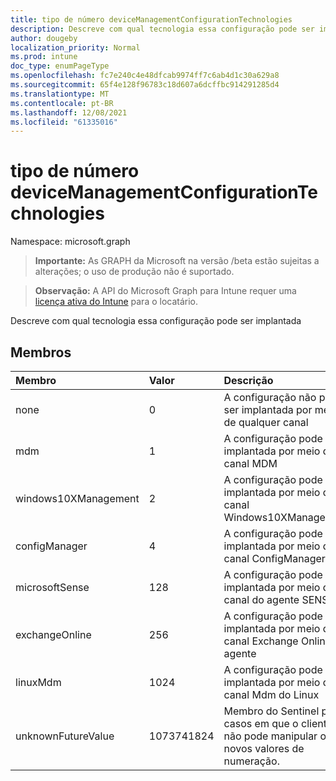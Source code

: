 ```yaml
---
title: tipo de número deviceManagementConfigurationTechnologies
description: Descreve com qual tecnologia essa configuração pode ser implantada
author: dougeby
localization_priority: Normal
ms.prod: intune
doc_type: enumPageType
ms.openlocfilehash: fc7e240c4e48dfcab9974ff7c6ab4d1c30a629a8
ms.sourcegitcommit: 65f4e128f96783c18d607a6dcffbc914291285d4
ms.translationtype: MT
ms.contentlocale: pt-BR
ms.lasthandoff: 12/08/2021
ms.locfileid: "61335016"
---
```

# <a name="devicemanagementconfigurationtechnologies-enum-type"></a>tipo de número deviceManagementConfigurationTechnologies

Namespace: microsoft.graph

> **Importante:** As GRAPH da Microsoft na versão /beta estão sujeitas a alterações; o uso de produção não é suportado.

> **Observação:** A API do Microsoft Graph para Intune requer uma [licença ativa do Intune](https://go.microsoft.com/fwlink/?linkid=839381) para o locatário.

Descreve com qual tecnologia essa configuração pode ser implantada

## <a name="members"></a>Membros
|Membro|Valor|Descrição|
|:---|:---|:---|
|none|0|A configuração não pode ser implantada por meio de qualquer canal|
|mdm|1|A configuração pode ser implantada por meio do canal MDM|
|windows10XManagement|2|A configuração pode ser implantada por meio do canal Windows10XManagement|
|configManager|4|A configuração pode ser implantada por meio do canal ConfigManager|
|microsoftSense|128|A configuração pode ser implantada por meio do canal do agente SENSE|
|exchangeOnline|256|A configuração pode ser implantada por meio do canal Exchange Online agente|
|linuxMdm|1024|A configuração pode ser implantada por meio do canal Mdm do Linux|
|unknownFutureValue|1073741824|Membro do Sentinel para casos em que o cliente não pode manipular os novos valores de numeração.|




